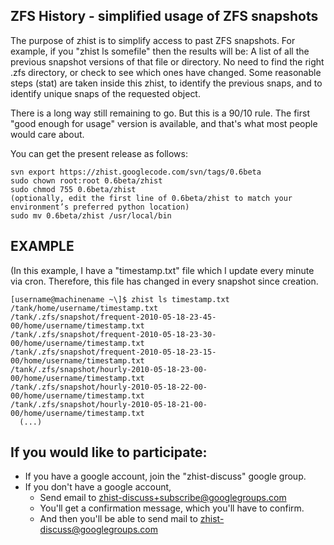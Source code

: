## ZFS History - simplified usage of ZFS snapshots ##

The purpose of zhist is to simplify access to past ZFS snapshots.  For example, if you "zhist ls somefile" then the results will be:  A list of all the previous snapshot versions of that file or directory.  No need to find the right .zfs directory, or check to see which ones have changed.  Some reasonable steps (stat) are taken inside this zhist, to identify the previous snaps, and to identify unique snaps of the requested object.

There is a long way still remaining to go.  But this is a 90/10 rule.  The first "good enough for usage" version is available, and that's what most people would care about.

You can get the present release as follows:
```
svn export https://zhist.googlecode.com/svn/tags/0.6beta
sudo chown root:root 0.6beta/zhist
sudo chmod 755 0.6beta/zhist
(optionally, edit the first line of 0.6beta/zhist to match your environment’s preferred python location)
sudo mv 0.6beta/zhist /usr/local/bin
```

## EXAMPLE ##

(In this example, I have a "timestamp.txt" file which I update every minute via cron.  Therefore, this file has changed in every snapshot since creation.

```
[username@machinename ~\]$ zhist ls timestamp.txt
/tank/home/username/timestamp.txt
/tank/.zfs/snapshot/frequent-2010-05-18-23-45-00/home/username/timestamp.txt
/tank/.zfs/snapshot/frequent-2010-05-18-23-30-00/home/username/timestamp.txt
/tank/.zfs/snapshot/frequent-2010-05-18-23-15-00/home/username/timestamp.txt
/tank/.zfs/snapshot/hourly-2010-05-18-23-00-00/home/username/timestamp.txt
/tank/.zfs/snapshot/hourly-2010-05-18-22-00-00/home/username/timestamp.txt
/tank/.zfs/snapshot/hourly-2010-05-18-21-00-00/home/username/timestamp.txt
  (...)
```

## If you would like to participate: ##
  * If you have a google account, join the "zhist-discuss" google group.
  * If you don't have a google account,
    * Send email to zhist-discuss+subscribe@googlegroups.com
    * You'll get a confirmation message, which you'll have to confirm.
    * And then you'll be able to send mail to zhist-discuss@googlegroups.com